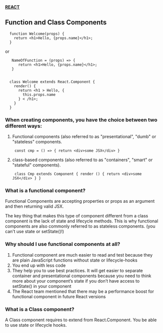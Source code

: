 [**REACT**](./react.md)


## Function and Class Components

      function Welcome(props) {
        return <h1>Hello, {props.name}</h1>;
      }

or

       NameOfFunction = (props) => {
          return <h1>Hello, {props.name}</h1>;
       }
    
    
      class Welcome extends React.Component {
        render() {
          return <h1 > Hello, {
            this.props.name
          } < /h1>;
        }
      }


### When creating components, you have the choice between two different ways:

1. Functional components (also referred to as "presentational", "dumb" or "stateless" components.

        const cmp = () => { return <div>some JSX</div> }

2. class-based components (also referred to as "containers", "smart" or "stateful" components).

        class Cmp extends Component { render () { return <div>some JSX</div> } }
        
        
### What is a functional component?

Functional Components are accepting properties or props as an argument and then returning valid JSX. 

The key thing that makes this type of component different from a class component is the lack of state and lifecycle methods. This is why functional components are also commonly referred to as stateless components.
(you can't use state or setState()!)


### Why should I use functional components at all?

1. Functional component are much easier to read and test because they are plain JavaScript functions without state or lifecycle-hooks
2. You end up with less code
3. They help you to use best practices. It will get easier to separate container and presentational components because you need to think    more about your component’s state if you don’t have access to setState() in your component
4. The React team mentioned that there may be a performance boost for functional component in future React versions



### What is a Class component?

A Class component requires to extend from React.Component. You be able to use state or lifecycle hooks.


